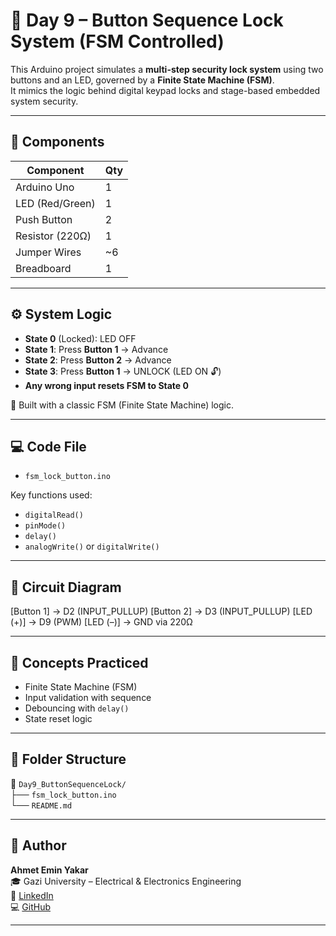 # 🔐 Day 9 – Button Sequence Lock System (FSM Controlled)

This Arduino project simulates a **multi-step security lock system** using two buttons and an LED, governed by a **Finite State Machine (FSM)**.  
It mimics the logic behind digital keypad locks and stage-based embedded system security.

---

## 🧰 Components

| Component      | Qty |
|----------------|-----|
| Arduino Uno    | 1   |
| LED (Red/Green)| 1   |
| Push Button    | 2   |
| Resistor (220Ω)| 1   |
| Jumper Wires   | ~6  |
| Breadboard     | 1   |

---

## ⚙️ System Logic

- **State 0** (Locked): LED OFF
- **State 1**: Press **Button 1** → Advance
- **State 2**: Press **Button 2** → Advance
- **State 3**: Press **Button 1** → UNLOCK (LED ON 🔓)
- **Any wrong input resets FSM to State 0**

🧠 Built with a classic FSM (Finite State Machine) logic.

---

## 💻 Code File

- `fsm_lock_button.ino`

Key functions used:
- `digitalRead()`
- `pinMode()`
- `delay()`
- `analogWrite()` or `digitalWrite()`

---

## 🔌 Circuit Diagram

[Button 1] → D2 (INPUT_PULLUP)
[Button 2] → D3 (INPUT_PULLUP)
[LED (+)] → D9 (PWM)
[LED (–)] → GND via 220Ω


---

## 🧠 Concepts Practiced

- Finite State Machine (FSM)
- Input validation with sequence
- Debouncing with `delay()`
- State reset logic

---

## 📎 Folder Structure

📂 `Day9_ButtonSequenceLock/`  
├── `fsm_lock_button.ino`  
└── `README.md`  

---

## 👤 Author

**Ahmet Emin Yakar**  
🎓 Gazi University – Electrical & Electronics Engineering  
🔗 [LinkedIn](https://www.linkedin.com/in/ahmet-emin-yakar-bbb6732a6/)  
💻 [GitHub](https://github.com/ahmeteminyakar)

---